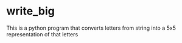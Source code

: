 # write_big
This is a python program that converts letters from string into a 5x5 representation of that letters 

